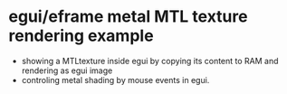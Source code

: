 # egui/eframe metal MTL texture rendering example
- showing a MTLtexture inside egui by copying its content to RAM and rendering as egui image
- controling metal shading by mouse events in egui.
